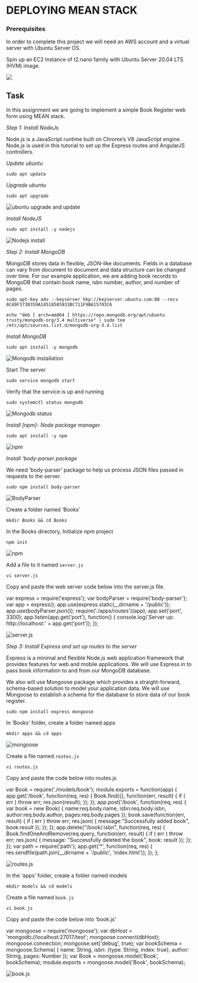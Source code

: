   # DEPLOYING MEAN STACK

  ### Prerequisites
  In order to complete this project we will need an AWS account and a virtual server with Ubuntu Server OS.

  Spin up an EC2 Instance of t2.nano family with Ubuntu Server 20.04 LTS (HVM) image.

![](image1.jpg)
## Task
In this assignment we are going to implement a simple Book Register web form using MEAN stack.

*Step 1: Install NodeJs*

Node.js is a JavaScript runtime built on Chrome’s V8 JavaScript engine. Node.js is used in this tutorial to set up the Express routes and AngularJS controllers.

*Update ubuntu*

`sudo apt update`

*Upgrade ubuntu*

`sudo apt upgrade`

![ubuntu upgrade and update](image2.jpg)

*Install NodeJS*

`sudo apt install -y nodejs`

![Nodejs install](image3.jpg)

*Step 2: Install MongoDB*

MongoDB stores data in flexible, JSON-like documents. Fields in a database can vary from document to document and data structure can be changed over time. For our example application, we are adding book records to MongoDB that contain book name, isbn number, author, and number of pages.

`sudo apt-key adv --keyserver hkp://keyserver.ubuntu.com:80 --recv 0C49F3730359A14518585931BC711F9BA15703C6`

`echo "deb [ arch=amd64 ] https://repo.mongodb.org/apt/ubuntu trusty/mongodb-org/3.4 multiverse" | sudo tee /etc/apt/sources.list.d/mongodb-org-3.4.list`

*Install MongoDB*

`sudo apt install -y mongodb`

![Mongodb installation](image4.jpg)

Start The server

`sudo service mongodb start`

Verify that the service is up and running

`sudo systemctl status mongodb`

![Mongodb status](image6.jpg)

*Install [npm]- Node package manager.*

`sudo apt install -y npm`

![npm](image7.jpg)

*Install ‘body-parser package*

We need ‘body-parser’ package to help us process JSON files passed in requests to the server.

`sudo npm install body-parser`

![BodyParser](image8.jpg)

Create a folder named ‘Books’

`mkdir Books && cd Books`

In the Books directory, Initialize npm project

`npm init`

![npm](image9.jpg)

Add a file to it named `server.js`

`vi server.js`

Copy and paste the web server code below into the server.js file.

var express = require('express');
var bodyParser = require('body-parser');
var app = express();
app.use(express.static(__dirname + '/public'));
app.use(bodyParser.json());
require('./apps/routes')(app);
app.set('port', 3300);
app.listen(app.get('port'), function() {
    console.log('Server up: http://localhost:' + app.get('port'));
});


![server.js](image10.jpg)


*Step 3: Install Express and set up routes to the server*

Express is a minimal and flexible Node.js web application framework that provides features for web and mobile applications. We will use Express in to pass book information to and from our MongoDB database.

We also will use Mongoose package which provides a straight-forward, schema-based solution to model your application data. We will use Mongoose to establish a schema for the database to store data of our book register.

`sudo npm install express mongoose`

In ‘Books’ folder, create a folder named apps

`mkdir apps && cd apps`

![mongoose](image11.jpg)

Create a file named `routes.js`

`vi routes.js`

Copy and paste the code below into routes.js

var Book = require('./models/book');
module.exports = function(app) {
  app.get('/book', function(req, res) {
    Book.find({}, function(err, result) {
      if ( err ) throw err;
      res.json(result);
    });
  }); 
  app.post('/book', function(req, res) {
    var book = new Book( {
      name:req.body.name,
      isbn:req.body.isbn,
      author:req.body.author,
      pages:req.body.pages
    });
    book.save(function(err, result) {
      if ( err ) throw err;
      res.json( {
        message:"Successfully added book",
        book:result
      });
    });
  });
  app.delete("/book/:isbn", function(req, res) {
    Book.findOneAndRemove(req.query, function(err, result) {
      if ( err ) throw err;
      res.json( {
        message: "Successfully deleted the book",
        book: result
      });
    });
  });
  var path = require('path');
  app.get('*', function(req, res) {
    res.sendfile(path.join(__dirname + '/public', 'index.html'));
  });
};

![routes.js](image12.jpg)


In the ‘apps’ folder, create a folder named models

`mkdir models && cd models`

Create a file named `book.js`

`vi book.js`

Copy and paste the code below into ‘book.js’

var mongoose = require('mongoose');
var dbHost = 'mongodb://localhost:27017/test';
mongoose.connect(dbHost);
mongoose.connection;
mongoose.set('debug', true);
var bookSchema = mongoose.Schema( {
  name: String,
  isbn: {type: String, index: true},
  author: String,
  pages: Number
});
var Book = mongoose.model('Book', bookSchema);
module.exports = mongoose.model('Book', bookSchema);

![book.js](image13.jpg)












